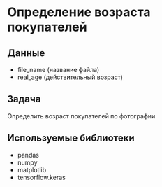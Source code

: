 # Определение возраста покупателей 

## Данные 
- file_name (название файла)
- real_age (действительный возраст)

## Задача
Определить возраст покупателей по фотографии

## Используемые библиотеки
- pandas
- numpy
- matplotlib
- tensorflow.keras
